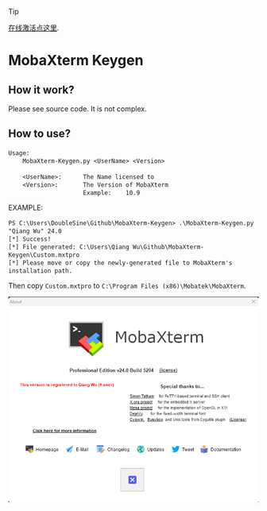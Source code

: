 > [!TIP]
> [在线激活点这里](https://inused.github.io/pages/file/tool/MobaXtermKeygen.html).


# MobaXterm Keygen



## How it work?



Please see source code. It is not complex.

## How to use?



```
Usage:
    MobaXterm-Keygen.py <UserName> <Version>

    <UserName>:      The Name licensed to
    <Version>:       The Version of MobaXterm
                     Example:    10.9
```



EXAMPLE:

```
PS C:\Users\DoubleSine\Github\MobaXterm-Keygen> .\MobaXterm-Keygen.py "Qiang Wu" 24.0
[*] Success!
[*] File generated: C:\Users\Qiang Wu\Github\MobaXterm-Keygen\Custom.mxtpro
[*] Please move or copy the newly-generated file to MobaXterm's installation path.
```



Then copy `Custom.mxtpro` to `C:\Program Files (x86)\Mobatek\MobaXterm`.


![已经激活了的效果](https://github.com/wuqiang0720/PicGo_img/blob/master/mobaxterm%20for%20qiangwu.png)
